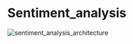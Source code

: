 # Sentiment_analysis
![sentiment_analysis_architecture](https://github.com/vipulshete/Sentiment_analysis/assets/92944486/29c96b96-3ad5-4d68-a55a-b790c4256687)
